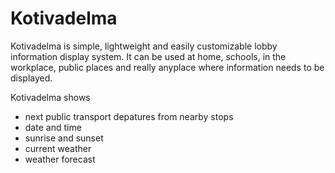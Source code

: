 Kotivadelma
========

Kotivadelma is simple, lightweight and easily customizable lobby information display system. It can be used at home, schools, in the workplace, public places and really anyplace where information needs to be displayed.

Kotivadelma shows
* next public transport depatures from nearby stops
* date and time
* sunrise and sunset
* current weather
* weather forecast